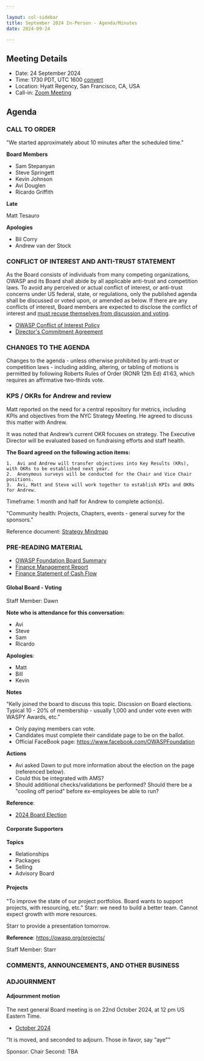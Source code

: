 ```yaml
---

layout: col-sidebar
title: September 2024 In-Person - Agenda/Minutes
date: 2024-09-24

---
```


## Meeting Details

- Date: 24 September 2024
- Time: 1730 PDT, UTC 1600 [convert](https://www.timeanddate.com/worldclock/meetingdetails.html?year=2024&month=9&day=26&hour=0&min=30&sec=0&p1=179&p2=136&p3=676&p4=137&iv=1800)
- Location: Hyatt Regency, San Francisco, CA, USA
- Call-in: [Zoom Meeting](https://us06web.zoom.us/j/88966282109?pwd=tgbr7MUDEev6ZBIGh4wMsk2cSradte.1)

## Agenda

### CALL TO ORDER

"We started approximately about 10 minutes after the scheduled time."

**Board Members**

- Sam Stepanyan
- Steve Springett
- Kevin Johnson
- Avi Douglen
- Ricardo Griffith
 
 **Late**

 Matt Tesauro

**Apologies** 

- Bil Corry
- Andrew van der Stock

### CONFLICT OF INTEREST AND ANTI-TRUST STATEMENT

As the Board consists of individuals from many competing organizations, OWASP and its Board shall abide by all applicable anti-trust and competition laws. To avoid any perceived or actual conflict of interest, or anti-trust concerns under US federal, state, or regulations, only the published agenda shall be discussed or voted upon, or amended as below. If there are any conflicts of interest, Board members are expected to disclose the conflict of interest and [must recuse themselves from discussion and voting](https://policy.owasp.org/legal/bylaws#section-702-disclosure-required).

- [OWASP Conflict of Interest Policy](https://policy.owasp.org/operational/conflict-of-interest)
- [Director's Commitment Agreement](https://policy.owasp.org/legal/directors-committment-agreement)

### CHANGES TO THE AGENDA

Changes to the agenda - unless otherwise prohibited by anti-trust or competition laws - including adding, altering, or tabling of motions is permitted by following Roberts Rules of Order (RONR 12th Ed) 41:63, which requires an affirmative two-thirds vote.

### KPS / OKRs for Andrew and review

Matt reported on the need for a central repository for metrics, including KPIs and objectives from the NYC Strategy Meeting. He agreed to discuss this matter with Andrew.

It was noted that Andrew’s current OKR focuses on strategy. The Executive Director will be evaluated based on fundraising efforts and staff health.

**The Board agreed on the following action items:**

	1.	Avi and Andrew will transfer objectives into Key Results (KRs), with OKRs to be established next year.
	2.	Anonymous surveys will be conducted for the Chair and Vice Chair positions.
	3.	Avi, Matt and Steve will work together to establish KPIs and OKRs for Andrew.

Timeframe: 1 month and half for Andrew to complete action(s).

"Community health: Projects, Chapters, events - general survey for the sponsors."

Reference document: [Strategy Mindmap](https://xmind.ai/share/RgM6tXUS)

### PRE-READING MATERIAL

- [OWASP Foundation Board Summary](https://docs.google.com/presentation/d/1xGjMAuAhDQK2GFFQhST5AxmvF46Ypw-MvWJjsdsqEIg/edit?usp=sharing)
- [Finance Management Report](/attachments/202408-management-report.pdf)
- [Finance Statement of Cash Flow](/attachments/202408-statement-of-cash-flow.pdf)

#### Global Board - Voting
Staff Member: Dawn

**Note who is attendance for this conversation:**

- Avi
- Steve
- Sam
- Ricardo

**Apologies**:

- Matt
- Bill
- Kevin

**Notes**

"Kelly joined the board to discuss this topic. Discssion on Board elections. Typical 10 - 20% of membership - usually 1,000 and under vote even with WASPY Awards, etc."

- Only paying members can vote.
- Candidates must complete their candidate page to be on the ballot.
- Official FaceBook page: https://www.facebook.com/OWASPFoundation

**Actions**

- Avi asked Dawn to put more information about the election on the page (referenced below).
- Could this be integrated with AMS?
- Should additional checks/validations be performed?  Should there be a "cooling off period" before ex-employees be able to run?

**Reference**: 

- [2024 Board Election](/elections/2024_elections)

#### Corporate Supporters

**Topics**

- Relationships
- Packages
- Selling
- Advisory Board

#### Projects

"To improve the state of our project portfolios. Board wants to support projects, with resourcing, etc."
Starr: we need to build a better team. Cannot expect growth with more resources.

Starr to provide a presentation tomorrow.

**Reference**: https://owasp.org/projects/

Staff Member: Starr


### COMMENTS, ANNOUNCEMENTS, AND OTHER BUSINESS

### ADJOURNMENT

#### Adjournment motion

The next general Board meeting is on 22nd October 2024, at 12 pm US Eastern Time.

- [October 2024](https://board.owasp.org/meetings/202410)

"It is moved, and seconded to adjourn. Those in favor, say "aye""

Sponsor: Chair
Second: TBA
